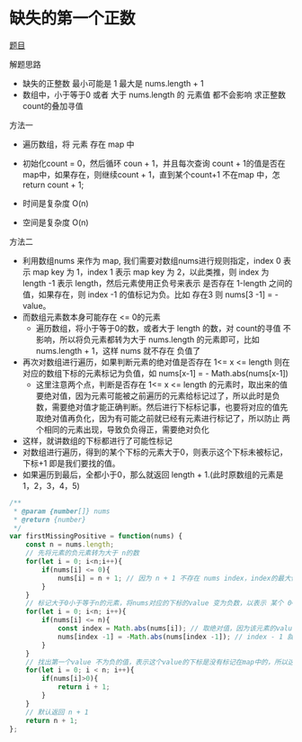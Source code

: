 # 缺失的第一个正数
[题目](https://leetcode.cn/leetbook/read/top-interview-questions-hard/xwkftg/)  


解题思路  

- 缺失的正整数 最小可能是 1 最大是 nums.length + 1
- 数组中，小于等于0 或者 大于 nums.length 的 元素值 都不会影响 求正整数count的叠加寻值

方法一  

- 遍历数组，将 元素 存在 map 中
- 初始化count = 0，然后循环 coun + 1，并且每次查询 count + 1的值是否在map中，如果存在，则继续count + 1，直到某个count+1 不在map 中，怎 return count + 1;  

- 时间是复杂度 O(n)
- 空间是复杂度 O(n)

方法二  
- 利用数组nums 来作为 map, 我们需要对数组nums进行规则指定，index 0 表示 map key 为 1，index 1 表示 map key 为 2，以此类推，则 index 为 length -1 表示 length，然后元素使用正负号来表示 是否存在 1-length 之间的值，如果存在，则 index -1 的值标记为负。比如 存在3 则 nums[3 -1] = - value。
- 而数组元素数本身可能存在 <= 0的元素
  - 遍历数组，将小于等于0的数，或者大于 length 的数，对 count的寻值 不影响，所以将负元素都转为大于 nums.length 的元素即可，比如 nums.length + 1，这样 nums 就不存在 负值了
- 再次对数组进行遍历，如果判断元素的绝对值是否存在 1<= x <= length 则在对应的数组下标的元素标记为负值，如 nums[x-1] = - Math.abs(nums[x-1])
  - 这里注意两个点，判断是否存在 1<= x <= length 的元素时，取出来的值要绝对值，因为元素可能被之前遍历的元素给标记过了，所以此时是负数，需要绝对值才能正确判断。然后进行下标标记事，也要将对应的值先取绝对值再负化，因为有可能之前就已经有元素进行标记了，所以防止 两个相同的元素出现，导致负负得正，需要绝对负化
- 这样，就讲数组的下标都进行了可能性标记
- 对数组进行遍历，得到的某个下标的元素大于0，则表示这个下标未被标记，下标+1 即是我们要找的值。
- 如果遍历到最后，全都小于0，那么就返回 length + 1.(此时原数组的元素是 1，2，3，4，5)

```js
/**
 * @param {number[]} nums
 * @return {number}
 */
var firstMissingPositive = function(nums) {
    const n = nums.length;
    // 先将元素的负元素转为大于 n的数
    for(let i = 0; i<n;i++){
        if(nums[i] <= 0){
            nums[i] = n + 1; // 因为 n + 1 不存在 nums index，index的最大值是 n - 1， 所以不会被标记
        }
    }
    // 标记大于0小于等于n的元素，将nums对应的下标的value 变为负数，以表示 某个 0< x <=n 的值x 存在，并且 map 由于数组的特性，天然按照顺序排放。
    for(let i = 0; i<n; i++){
        if(nums[i] <= n){
            const index = Math.abs(nums[i]); // 取绝对值，因为该元素的value 在之前可能被其他元素当做map标记过了。
            nums[index -1] = -Math.abs(nums[index -1]); // index - 1 就是 使用 nums 的 下标 0来表示map 的 key 1， nums 的 下标 1来表示map 的 key 2，以此类推。同时 对元素进行标记为负时，需要取绝对值，然后再负化，主要是有可能nums中可能有两个相同的元素，防止过去已经将元素标记为负了，再标记时就负负得正。
        }
    }
    // 找出第一个value 不为负的值，表示这个value的下标是没有标记在map中的，所以这个下标+1就是我们想要的值，如果这个数组都找不到，则默认返回 n + 1。因为在极端情况是 nums的元素就是从1开始步长为1递增的数组。
    for(let i = 0; i < n; i++){
        if(nums[i]>0){
            return i + 1;
        }
    } 
    // 默认返回 n + 1
    return n + 1;
};
```